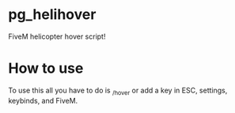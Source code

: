 # pg_helihover
FiveM helicopter hover script!

# How to use
To use this all you have to do is <sub>/hover</sub> or add a key in ESC, settings, keybinds, and FiveM.

